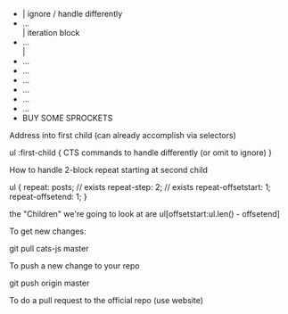 <ul>
  <li class="featured-posts">  | ignore / handle differently
     <ul class="important-posts">
     </ul>
  </li>
  <li class="post">...</li>    | iteration block
  <li class="clear">...</li>   |
  <li class="post">...</li>
  <li class="clear">...</li>
  <li class="post">...</li>
  <li class="clear">...</li>
  <li class="post">...</li>
  <li class="clear">...</li>
  <li class="advert">BUY SOME SPROCKETS</li>
</ul>

Address into first child
(can already accomplish via selectors)

ul :first-child {
  CTS commands to handle differently
  (or omit to ignore)
}

How to handle 2-block repeat starting at second child

ul {
  repeat: posts;    // exists
  repeat-step: 2;   // exists
  repeat-offsetstart: 1;
  repeat-offsetend: 1;
}

the "Children" we're going to look at are ul[offsetstart:ul.len() - offsetend]




To get new changes:

git pull cats-js master

To push a new change to your repo

git push origin master

To do a pull request to the official repo (use website)


